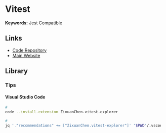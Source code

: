 # Vitest

**Keywords:** Jest Compatible

## Links

- [Code Repository](https://github.com/vitest-dev/vitest)
- [Main Website](https://vitest.dev)

<!--
pnpm add @vitest/coverage-c8 vitest -D

"test": "vitest run",
"test:cov": "vitest run --coverage"
-->

## Library

### Tips

#### Visual Studio Code

```sh
#
code --install-extension ZixuanChen.vitest-explorer

#
jq '."recommendations" += ["ZixuanChen.vitest-explorer"]' "$PWD"/.vscode/extensions.json | sponge "$PWD"/.vscode/extensions.json
```
